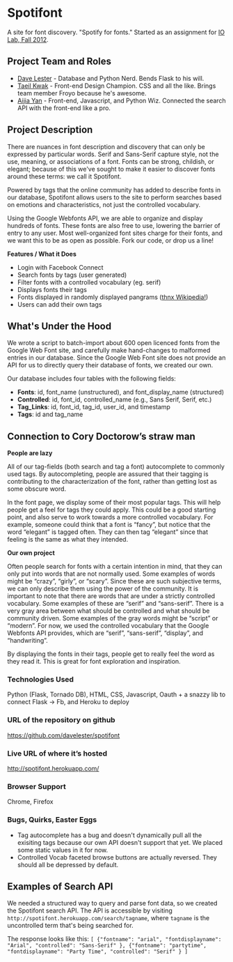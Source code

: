 Spotifont
=====================

A site for font discovery. "Spotify for fonts." Started as an assignment for [IO Lab, Fall 2012](http://courses.ischool.berkeley.edu/i290-iol/f12/).

## Project Team and Roles
* [Dave Lester](http://davelester.org) - Database and Python Nerd. Bends Flask to his will.
* [Taeil Kwak](http://www.ischool.berkeley.edu/people/students/taeilkwak) - Front-end Design Champion. CSS and all the like. Brings team member Froyo because he's awesome.
* [Aijia Yan](http://aijiayan.com) - Front-end, Javascript, and Python Wiz. Connected the search API with the front-end like a pro.

## Project Description
There are nuances in font description and discovery that can only be expressed by particular words. Serif and Sans-Serif capture style, not the use, meaning, or associations of a font. Fonts can be strong, childish, or elegant; because of this we've sought to make it easier to discover fonts around these terms: we call it Spotifont.

Powered by tags that the online community has added to describe fonts in our database, Spotifont allows users to the site to perform searches based on emotions and characteristics, not just the controlled vocabulary.

Using the Google Webfonts API, we are able to organize and display hundreds of fonts. These fonts are also free to use, lowering the barrier of entry to any user. Most well-organized font sites charge for their fonts, and we want this to be as open as possible. Fork our code, or drop us a line!

__Features / What it Does__
* Login with Facebook Connect
* Search fonts by tags (user generated)
* Filter fonts with a controlled vocabulary (eg. serif)
* Displays fonts their tags
* Fonts displayed in randomly displayed pangrams ([thnx Wikipedia!](http://en.wikipedia.org/wiki/List_of_pangrams))
* Users can add their own tags

## What's Under the Hood
We wrote a script to batch-import about 600 open licenced fonts from the Google Web Font site, and carefully make hand-changes to malformed entries in our database. Since the Google Web Font site does not provide an API for us to directly query their database of fonts, we created our own.

Our database includes four tables with the following fields:

* __Fonts__:  id, font_name (unstructured), and font_display_name (structured)
* __Controlled__: id, font_id, controlled_name (e.g., Sans Serif, Serif, etc.)
* __Tag_Links__: id, font_id, tag_id, user_id, and timestamp
* __Tags__: id and tag_name

## Connection to Cory Doctorow’s straw man

__People are lazy__

All of our tag-fields (both search and tag a font) autocomplete to commonly used tags. By autocompleting, people are assured that their tagging is contributing to the characterization of the font, rather than getting lost as some obscure word.

In the font page, we display some of their most popular tags. This will help people get a feel for tags they could apply. This could be a good starting point, and also serve to work towards a more controlled vocabulary. For example, someone could think that a font is “fancy”, but notice that the word “elegant” is tagged often. They can then tag “elegant” since that feeling is the same as what they intended.

__Our own project__

Often people search for fonts with a certain intention in mind, that they can only put into words that are not normally used. Some examples of words might be “crazy”, “girly”, or “scary”. Since these are such subjective terms, we can only describe them using the power of the community.
It is important to note that there are words that are under a strictly controlled vocabulary. Some examples of these are “serif” and “sans-serif”. There is a very gray area between what should be controlled and what should be community driven. Some examples of the gray words might be “script” or “modern”. For now, we used the controlled vocabulary that the Google Webfonts API provides, which are “serif”, “sans-serif”, “display”, and “handwriting”. 

By displaying the fonts in their tags, people get to really feel the word as they read it. This is great for font exploration and inspiration.

### Technologies Used
Python (Flask, Tornado DB), HTML, CSS, Javascript, Oauth + a snazzy lib to connect Flask -> Fb, and Heroku to deploy

### URL of the repository on github
https://github.com/davelester/spotifont

### Live URL of where it’s hosted
http://spotifont.herokuapp.com/

### Browser Support
Chrome, Firefox 

### Bugs, Quirks, Easter Eggs
* Tag autocomplete has a bug and doesn't dynamically pull all the exisiting tags because our own API doesn't support that yet. We placed some static values in it for now. 
* Controlled Vocab faceted browse buttons are actually reversed. They should all be depressed by default.

## Examples of Search API
We needed a structured way to query and parse font data, so we created the Spotifont search API. The API is accessible by visiting ```http://spotifont.herokuapp.com/search/tagname```, where ```tagname``` is the uncontrolled term that's being searched for.

The response looks like this: ```[ {"fontname": "arial", "fontdisplayname": "Arial", "controlled": "Sans-Serif" }, {"fontname": "partytime", "fontdisplayname": "Party Time", "controlled": "Serif" } ]```
